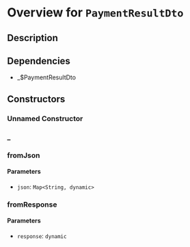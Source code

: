 # Overview for `PaymentResultDto`

## Description



## Dependencies

- _$PaymentResultDto

## Constructors

### Unnamed Constructor


### _


### fromJson


#### Parameters

- `json`: `Map<String, dynamic>`
### fromResponse


#### Parameters

- `response`: `dynamic`
